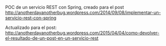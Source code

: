 POC de un servicio REST con Spring, creado para el post http://anotherdayanotherbug.wordpress.com/2014/09/08/implementar-un-servicio-rest-con-spring

Actualizado para el post: http://anotherdayanotherbug.wordpress.com/2015/04/04/como-devolver-el-resultado-de-un-post-en-un-servicio-rest

